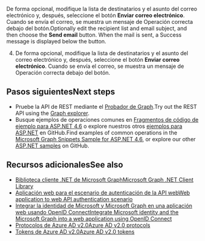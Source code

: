 <span data-ttu-id="5552a-p116">De forma opcional, modifique la lista de destinatarios y el asunto del correo electrónico y, después, seleccione el botón **Enviar correo electrónico**. Cuando se envía el correo, se muestra un mensaje de Operación correcta debajo del botón.</span><span class="sxs-lookup"><span data-stu-id="5552a-p116">Optionally edit the recipient list and email subject, and then choose the **Send email** button. When the mail is sent, a Success message is displayed below the button.</span></span>

4. De forma opcional, modifique la lista de destinatarios y el asunto del correo electrónico y, después, seleccione el botón **Enviar correo electrónico**. Cuando se envía el correo, se muestra un mensaje de Operación correcta debajo del botón.


## <a name="next-steps"></a><span data-ttu-id="5552a-171">Pasos siguientes</span><span class="sxs-lookup"><span data-stu-id="5552a-171">Next steps</span></span>
- <span data-ttu-id="5552a-172">Pruebe la API de REST mediante el [Probador de Graph](https://graph.microsoft.io/graph-explorer).</span><span class="sxs-lookup"><span data-stu-id="5552a-172">Try out the REST API using the [Graph explorer](https://graph.microsoft.io/graph-explorer).</span></span>
- <span data-ttu-id="5552a-173">Busque ejemplos de operaciones comunes en [Fragmentos de código de ejemplo para ASP.NET 4.6](https://github.com/microsoftgraph/aspnet-snippets-sample) o explore nuestros otros [ejemplos para ASP.NET](http://aka.ms/aspnetgraphsamples) en GitHub.</span><span class="sxs-lookup"><span data-stu-id="5552a-173">Find examples of common operations in the [Microsoft Graph Snippets Sample for ASP.NET 4.6](https://github.com/microsoftgraph/aspnet-snippets-sample), or explore our other [ASP.NET samples](http://aka.ms/aspnetgraphsamples) on GitHub.</span></span>

## <a name="see-also"></a><span data-ttu-id="5552a-174">Recursos adicionales</span><span class="sxs-lookup"><span data-stu-id="5552a-174">See also</span></span>
- [<span data-ttu-id="5552a-175">Biblioteca cliente .NET de Microsoft Graph</span><span class="sxs-lookup"><span data-stu-id="5552a-175">Microsoft Graph .NET Client Library</span></span>](https://github.com/microsoftgraph/msgraph-sdk-dotnet)
- [<span data-ttu-id="5552a-176">Aplicación web para el escenario de autenticación de la API web</span><span class="sxs-lookup"><span data-stu-id="5552a-176">Web application to web API authentication scenario</span></span>](https://azure.microsoft.com/en-us/documentation/articles/active-directory-authentication-scenarios/#web-application-to-web-api)
- [<span data-ttu-id="5552a-177">Integrar la identidad de Microsoft y Microsoft Graph en una aplicación web usando OpenID Connect</span><span class="sxs-lookup"><span data-stu-id="5552a-177">Integrate Microsoft identity and the Microsoft Graph into a web application using OpenID Connect</span></span>](https://azure.microsoft.com/en-us/documentation/samples/active-directory-dotnet-webapp-openidconnect-v2/)
- [<span data-ttu-id="5552a-178">Protocolos de Azure AD v2.0</span><span class="sxs-lookup"><span data-stu-id="5552a-178">Azure AD v2.0 protocols</span></span>](https://azure.microsoft.com/en-us/documentation/articles/active-directory-v2-protocols/)
- [<span data-ttu-id="5552a-179">Tokens de Azure AD v2.0</span><span class="sxs-lookup"><span data-stu-id="5552a-179">Azure AD v2.0 tokens</span></span>](https://azure.microsoft.com/en-us/documentation/articles/active-directory-v2-tokens/)
